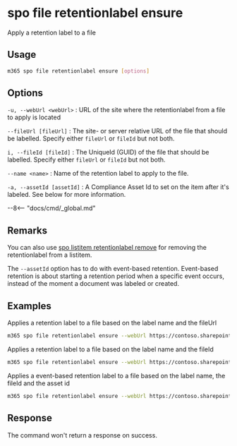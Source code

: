 # spo file retentionlabel ensure

Apply a retention label to a file

## Usage

```sh
m365 spo file retentionlabel ensure [options]
```

## Options

`-u, --webUrl <webUrl>`
: URL of the site where the retentionlabel from a file to apply is located

`--fileUrl [fileUrl]`
: The site- or server relative URL of the file that should be labelled. Specify either `fileUrl` or `fileId` but not both.

`i, --fileId [fileId]`
: The UniqueId (GUID) of the file that should be labelled. Specify either `fileUrl` or `fileId` but not both.

`--name <name>`
: Name of the retention label to apply to the file.

`-a, --assetId [assetId]`
: A Compliance Asset Id to set on the item after it's labeled. See below for more information.

--8<-- "docs/cmd/_global.md"

## Remarks

You can also use [spo listitem retentionlabel remove](./../../../cmd/spo//listitem/listitem-retentionlabel-remove.md) for removing the retentionlabel from a listitem.

The `--assetId` option has to do with event-based retention. Event-based retention is about starting a retention period when a specific event occurs, instead of the moment a document was labeled or created.

## Examples

Applies a retention label to a file based on the label name and the fileUrl

```sh
m365 spo file retentionlabel ensure --webUrl https://contoso.sharepoint.com/sites/project-x --fileUrl '/Shared Documents/Document.docx' --name 'Some label'
```

Applies a retention label to a file based on the label name and the fileId

```sh
m365 spo file retentionlabel ensure --webUrl https://contoso.sharepoint.com/sites/project-x --fileId '26541f96-017c-4189-a604-599e083533b8' --name 'Some label'
```

Applies a event-based retention label to a file based on the label name, the fileId and the asset id

```sh
m365 spo file retentionlabel ensure --webUrl https://contoso.sharepoint.com/sites/project-x --fileId '26541f96-017c-4189-a604-599e083533b8' --name 'Some label' --assetId 'XYZ'
```

## Response

The command won't return a response on success.
